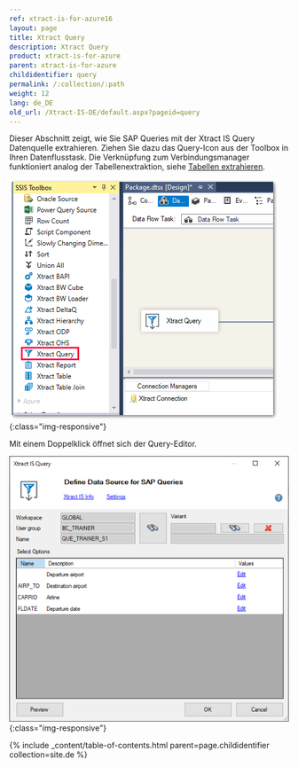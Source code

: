 ```yaml
---
ref: xtract-is-for-azure16
layout: page
title: Xtract Query
description: Xtract Query
product: xtract-is-for-azure
parent: xtract-is-for-azure
childidentifier: query
permalink: /:collection/:path
weight: 12
lang: de_DE
old_url: /Xtract-IS-DE/default.aspx?pageid=query
---
```


Dieser Abschnitt zeigt, wie Sie SAP Queries mit der Xtract IS Query Datenquelle extrahieren. Ziehen Sie dazu das Query-Icon aus der Toolbox in Ihren Datenflusstask. 
Die Verknüpfung zum Verbindungsmanager funktioniert analog der Tabellenextraktion, siehe [Tabellen extrahieren](./xtract-is-table/extraktion-anlegen).


![Query-01](/img/content/Query-01.png){:class="img-responsive"}

Mit einem Doppelklick öffnet sich der Query-Editor.

![Query-02](/img/content/Query-02.png){:class="img-responsive"}

{% include _content/table-of-contents.html parent=page.childidentifier collection=site.de %}